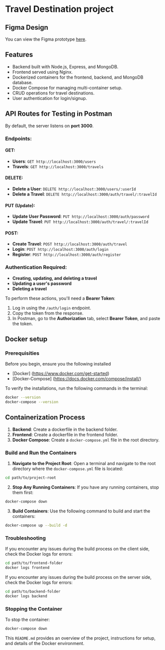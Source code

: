# Travel Destination project

## Figma Design

You can view the Figma prototype <a href="https://www.figma.com/design/CcbkZ3X8qdqRTn1q9cL8c9/Travel-Destination-Project?node-id=0-1&t=vSczKiC8VEynPsZE-1" target="_blank">here</a>. 

## Features
- Backend built with Node.js, Express, and MongoDB.
- Frontend served using Nginx.
- Dockerized containers for the frontend, backend, and MongoDB database.
- Docker Compose for managing multi-container setup.
- CRUD operations for travel destinations.
- User authentication for login/signup.

## API Routes for Testing in Postman

By default, the server listens on **port 3000**.

### Endpoints:

#### **GET**:
- **Users**: `GET http://localhost:3000/users`
- **Travels**: `GET http://localhost:3000/travels`

#### **DELETE**:
- **Delete a User**: `DELETE http://localhost:3000/users/:userId`
- **Delete a Travel**: `DELETE http://localhost:3000/auth/travel/:travelId`

#### **PUT** (Update):
- **Update User Password**: `PUT http://localhost:3000/auth/password`
- **Update Travel**: `PUT http://localhost:3000/auth/travel/:travelId`

#### **POST**:
- **Create Travel**: `POST http://localhost:3000/auth/travel`
- **Login**: `POST http://localhost:3000/auth/login`
- **Register**: `POST http://localhost:3000/auth/register`

### Authentication Required:
- **Creating, updating, and deleting a travel**
- **Updating a user's password**
- **Deleting a travel**

To perform these actions, you'll need a **Bearer Token**:
1. Log in using the `/auth/login` endpoint.
2. Copy the token from the response.
3. In Postman, go to the **Authorization** tab, select **Bearer Token**, and paste the token.



## Docker setup

### Prerequisities

Before you begin, ensure you the following installed 

- [Docker] (https://www.docker.com/get-started)
- [Docker-Compose] (https://docs.docker.com/compose/install/)

To verify the installations, run the following commands in the terminal:

``` bash
docker --version
docker-compose --version
```

## Containerization Process

1. **Backend**: Create a dockerfile in the backend folder.
2. **Frontend**: Create a dockerfile in the frontend folder.
3. **Docker Compose**: Create a `docker-compose.yml` file in the root directory.
   
### Build and Run the Containers

1. **Navigate to the Project Root**:
   Open a terminal and navigate to the root directory where the `docker-compose.yml` file is located:
``` bash
cd path/to/project-root
```

2. **Stop Any Running Containers**:
   If you have any running containers, stop them first:
``` bash
docker-compose down
```

3. **Build Containers**:
   Use the following command to build and start the containers:
``` bash
docker-compose up --build -d
```

### Troubleshooting
If you encounter any issues during the build process on the client side, check the Docker logs for errors:
``` bash
cd path/to/frontend-folder
docker logs frontend
```

If you encounter any issues during the build process on the server side, check the Docker logs for errors:
``` bash
cd path/to/backend-folder
docker logs backend
```

### Stopping the Container
To stop the container:
``` bash
docker-compose down
```

This `README.md` provides an overview of the project, instructions for setup, and details of the Docker environment.

